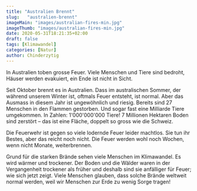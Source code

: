 ```yaml
---
title: "Australien Brennt"
slug:	"australien-brennt"
imageMain: "images/australian-fires-min.jpg"
imageThumb: "images/australian-fires-min.jpg"
date: 2020-05-31T18:21:35+02:00
draft: false
tags: [Klimawandel]
categories: [Natur]
author: Chinderzytig
---
```


In Australien toben grosse Feuer. Viele Menschen und Tiere sind bedroht, Häuser werden evakuiert, ein Ende ist nicht in Sicht.

Seit Oktober brennt es in Australien. Dass im australischen Sommer, der während unserem Winter ist, oftmals Feuer entsteht, ist normal. Aber das Ausmass in diesem Jahr ist ungewöhnlich und riesig. Bereits sind 27 Menschen in den Flammen gestorben. Und sogar fast eine Milliarde Tiere umgekommen. In Zahlen: 1'000'000'000 Tiere! 7 Millionen Hektaren Boden sind zerstört – das ist eine Fläche, doppelt so gross wie die Schweiz.

Die Feuerwehr ist gegen so viele lodernde Feuer leider machtlos. Sie tun ihr Bestes, aber das reicht noch nicht. Die Feuer werden wohl noch Wochen, wenn nicht Monate, weiterbrennen.

Grund für die starken Brände sehen viele Menschen im Klimawandel. Es wird wärmer und trockener. Der Boden und die Wälder waren in der Vergangenheit trockener als früher und deshalb sind sie anfälliger für Feuer; wie sich jetzt zeigt. Viele Menschen glauben, dass solche Brände weltweit normal werden, weil wir Menschen zur Erde zu wenig Sorge tragen!
